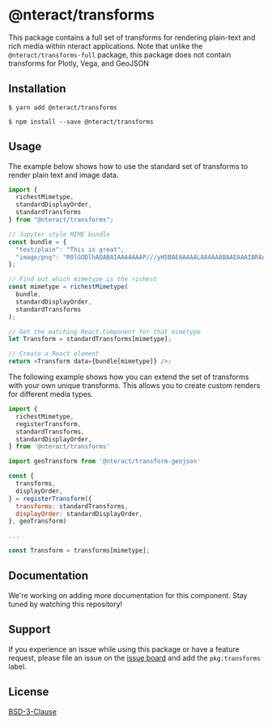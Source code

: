 # @nteract/transforms

This package contains a full set of transforms for rendering plain-text and rich media within nteract applications. Note that unlike the `@nteract/transforms-full` package, this package does not contain transforms for Plotly, Vega, and GeoJSON

## Installation

```
$ yarn add @nteract/transforms
```

```
$ npm install --save @nteract/transforms
```

## Usage

The example below shows how to use the standard set of transforms to render plain text and image data.

```js
import {
  richestMimetype,
  standardDisplayOrder,
  standardTransforms
} from "@nteract/transforms";

// Jupyter style MIME bundle
const bundle = {
  "text/plain": "This is great",
  "image/png": "R0lGODlhAQABAIAAAAAAAP///yH5BAEAAAAALAAAAAABAAEAAAIBRAA7"
};

// Find out which mimetype is the richest
const mimetype = richestMimetype(
  bundle,
  standardDisplayOrder,
  standardTransforms
);

// Get the matching React.Component for that mimetype
let Transform = standardTransforms[mimetype];

// Create a React element
return <Transform data={bundle[mimetype]} />;
```

The following example shows how you can extend the set of transforms with your own unique transforms. This allows you to create custom renders for different media types.

```js
import {
  richestMimetype,
  registerTransform,
  standardTransforms,
  standardDisplayOrder,
} from '@nteract/transforms'

import geoTransform from '@nteract/transform-geojson'

const {
  transforms,
  displayOrder,
} = registerTransform({
  transforms: standardTransforms,
  displayOrder: standardDisplayOrder,
}, geoTransform)

...

const Transform = transforms[mimetype];
```

## Documentation

We're working on adding more documentation for this component. Stay tuned by watching this repository!

## Support

If you experience an issue while using this package or have a feature request, please file an issue on the [issue board](https://github.com/nteract/nteract/issues/new/choose) and add the `pkg:transforms` label.

## License

[BSD-3-Clause](https://choosealicense.com/licenses/bsd-3-clause/)

